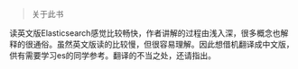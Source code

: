 > 关于此书

读英文版Elasticsearch感觉比较畅快，作者讲解的过程由浅入深，很多概念也解释的很通俗。虽然英文版读的比较慢，但很容易理解。因此想借机翻译成中文版，供有需要学习es的同学参考。翻译的不当之处，还请指出。
